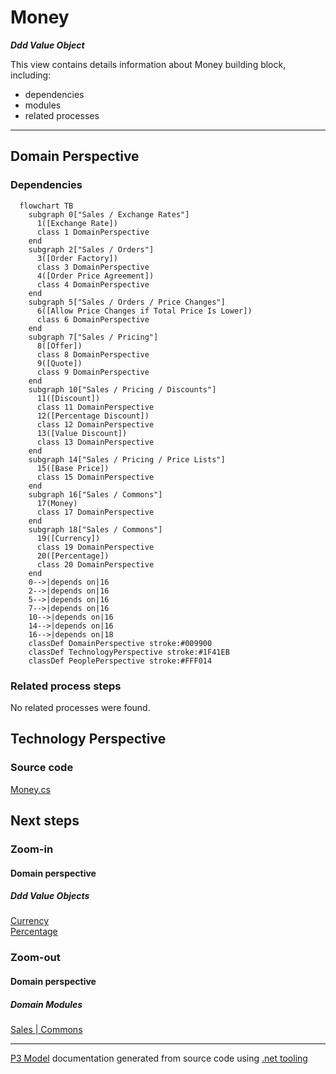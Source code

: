 ﻿
# Money

***Ddd Value Object***  

This view contains details information about Money building block, including:
- dependencies
- modules
- related processes  

---



## Domain Perspective


### Dependencies

```mermaid
  flowchart TB
    subgraph 0["Sales / Exchange Rates"]
      1([Exchange Rate])
      class 1 DomainPerspective
    end
    subgraph 2["Sales / Orders"]
      3([Order Factory])
      class 3 DomainPerspective
      4([Order Price Agreement])
      class 4 DomainPerspective
    end
    subgraph 5["Sales / Orders / Price Changes"]
      6([Allow Price Changes if Total Price Is Lower])
      class 6 DomainPerspective
    end
    subgraph 7["Sales / Pricing"]
      8([Offer])
      class 8 DomainPerspective
      9([Quote])
      class 9 DomainPerspective
    end
    subgraph 10["Sales / Pricing / Discounts"]
      11([Discount])
      class 11 DomainPerspective
      12([Percentage Discount])
      class 12 DomainPerspective
      13([Value Discount])
      class 13 DomainPerspective
    end
    subgraph 14["Sales / Pricing / Price Lists"]
      15([Base Price])
      class 15 DomainPerspective
    end
    subgraph 16["Sales / Commons"]
      17(Money)
      class 17 DomainPerspective
    end
    subgraph 18["Sales / Commons"]
      19([Currency])
      class 19 DomainPerspective
      20([Percentage])
      class 20 DomainPerspective
    end
    0-->|depends on|16
    2-->|depends on|16
    5-->|depends on|16
    7-->|depends on|16
    10-->|depends on|16
    14-->|depends on|16
    16-->|depends on|18
    classDef DomainPerspective stroke:#009900
    classDef TechnologyPerspective stroke:#1F41EB
    classDef PeoplePerspective stroke:#FFF014
```

### Related process steps

No related processes were found.  

## Technology Perspective


### Source code

[Money.cs](../../../../../../../Sources/Sales/Sales.DeepModel/Commons/Money.cs)  

## Next steps


### Zoom-in


#### Domain perspective


##### Ddd Value Objects

[Currency](Currency.md)  
[Percentage](Percentage.md)  

### Zoom-out


#### Domain perspective


##### Domain Modules

[Sales | Commons](Commons.md)  

---

[P3 Model](https://github.com/P3-model/P3-model) documentation generated from source code using [.net tooling](https://github.com/P3-model/P3-model-dotnet)